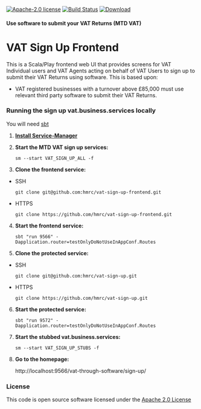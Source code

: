 [![Apache-2.0 license](http://img.shields.io/badge/license-Apache-brightgreen.svg)](http://www.apache.org/licenses/LICENSE-2.0.html)
[![Build Status](https://travis-ci.org/hmrc/vat-sign-up-frontend.svg)](https://travis-ci.org/hmrc/vat-sign-up-frontend) [ ![Download](https://api.bintray.com/packages/hmrc/releases/vat-sign-up-frontend/images/download.svg) ](https://bintray.com/hmrc/releases/vat-sign-up-frontend/_latestVersion)

#### Use software to submit your VAT Returns (MTD VAT)
# VAT Sign Up Frontend

This is a Scala/Play frontend web UI that provides screens for VAT Individual users and VAT Agents acting on behalf of VAT Users to sign up to submit their VAT Returns using software. This is based upon:

  - VAT registered businesses with a turnover above £85,000 must use relevant third party software to submit their VAT Returns.

### Running the sign up vat.business.services locally

You will need [sbt](http://www.scala-sbt.org/)

1) **[Install Service-Manager](https://github.com/hmrc/service-manager/wiki/Install#install-service-manager)**


2) **Start the MTD VAT sign up services:**

   `sm --start VAT_SIGN_UP_ALL -f`


3) **Clone the frontend service:**

  - SSH

    `git clone git@github.com:hmrc/vat-sign-up-frontend.git`

  - HTTPS

    `git clone https://github.com/hmrc/vat-sign-up-frontend.git`


4) **Start the frontend service:**

   `sbt "run 9566" -Dapplication.router=testOnlyDoNotUseInAppConf.Routes`


5) **Clone the protected service:**

  - SSH

     `git clone git@github.com:hmrc/vat-sign-up.git`

  - HTTPS

     `git clone https://github.com/hmrc/vat-sign-up.git`


6) **Start the protected service:**

   `sbt "run 9572" -Dapplication.router=testOnlyDoNotUseInAppConf.Routes`

7) **Start the stubbed vat.business.services:**

   `sm --start VAT_SIGN_UP_STUBS -f`

8) **Go to the homepage:**

   http://localhost:9566/vat-through-software/sign-up/

### License

This code is open source software licensed under the [Apache 2.0 License]("http://www.apache.org/licenses/LICENSE-2.0.html")

